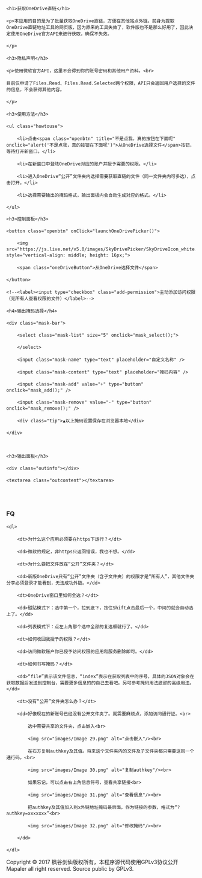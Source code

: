 <html>

<head>

<meta charset="utf-8">

<title>获取OneDrive直链</title>

<link rel="icon" href="icon.png" type="image/x-png" />

<link rel="shortcut icon" href="icon.png" type="image/x-png" />

<link href="style.css" rel="stylesheet" type="text/css">

<script type="text/javascript" src="https://js.live.net/v7.2/OneDrive.js"></script>

<!--<script type="text/javascript" src="OneDrive.js"></script>-->

<script type="text/javascript" src="script.js"></script>

<!--<script type="text/javascript" src="debug.js"></script>-->

</head>

<body>

	<h1>获取OneDrive直链</h1>

	<p>本应用的目的是为了批量获取OneDrive直链，方便在其他站点外链。前身为提取OneDrive直链地址工具的网页版，因为原来的工具失效了，软件版也不是那么好用了，因此决定使用OneDrive官方API来进行获取，确保不失效。

	</p>

	<h3>隐私声明</h3>

	<p>使用微软官方API，这里不会得到你的账号密码和其他用户资料。<br>

	目前仅申请了Files.Read、Files.Read.Selected两个权限，API只会返回用户选择的文件的信息，不会获得其他内容。

	</p>

	<h3>使用方法</h3>

	<ul class="howtouse">

		<li>点击<span class="openbtn" title="不是点我，真的按钮在下面呢" onclick="alert('不是点我，真的按钮在下面呢')">从OneDrive选择文件</span>按钮，等待打开新窗口。</li>

		<li>在新窗口中登陆OneDrive对应的账户并授予需要的权限。</li>

		<li>进入OneDrive“公开”文件夹内选择需要获取直链的文件（同一文件夹内可多选），点击打开。</li>

		<li>选择需要输出的掩码格式，输出面板内会自动生成对应的格式。</li>

	</ul>





<div class="picker">

	<h3>控制面板</h3>

	<button class="openbtn" onClick="launchOneDrivePicker()">

		<img src="https://js.live.net/v5.0/images/SkyDrivePicker/SkyDriveIcon_white.png" style="vertical-align: middle; height: 16px;">

		<span class="oneDriveButton">从OneDrive选择文件</span>

	</button>

	<!--<label><input type="checkbox" class="add-permission">主动添加访问权限（无所有人查看权限的文件）</label>-->

	<h4>输出掩码选择</h4>

	<div class="mask-bar">

		<select class="mask-list" size="5" onclick="mask_select();">

		</select>

		<input class="mask-name" type="text" placeholder="自定义名称" />

		<input class="mask-content" type="text" placeholder="掩码内容" />

		<input class="mask-add" value="+" type="button" onclick="mask_add();" />

		<input class="mask-remove" value="-" type="button" onclick="mask_remove();" />

		<div class="tip">▲以上掩码设置保存在浏览器本地</div>

	</div>

</div>

<br />

<div class="output">

	<h3>输出面板</h3>

	<div class="outinfo"></div>

	<textarea class="outcontent"></textarea>

</div>

<br />

<br />



<h3>FQ</h3>

	<dl>

		<dt>为什么这个应用必须要在https下运行？</dt>

		<dd>微软的规定，非https只返回错误，我也不想。</dd>

		<dt>为什么要把文件放在“公开”文件夹？</dt>

		<dd>新版OneDrive只有“公开”文件夹（含子文件夹）的权限才是“所有人”，其他文件夹分享必须登录才能看到，无法成功外链。</dd>

		<dt>OneDrive窗口里如何全选？</dt>

		<dd>磁贴模式下：选中第一个，拉到底下，按住Shift点击最后一个，中间的就会自动选上了。</dd>

		<dd>列表模式下：点左上角那个选中全部的复选框就行了。</dd>

		<dt>如何收回我授予的权限？</dt>

		<dd>访问微软账户你已授予访问权限的应用和服务删除即可。</dd>

		<dt>如何书写掩码？</dt>

		<dd>“file”表示该文件信息，“index”表示在获取列表中的序号，具体的JSON对象会在获取数据后发送到控制台，需要更多信息的的自己去看吧。另可参考掩码用法底部的高级用法。</dd>

		<dt>没有“公开”文件夹怎么办？</dt>

		<dd>好像现在的新账号已经没有公开文件夹了。就需要麻烦点，添加访问通行证。<br>

			选中需要共享的文件夹，点击嵌入<br>

			<img src="images/Image 29.png" alt="点击嵌入"/><br>

			在右方复制authkey及其值。将来这个文件夹内的文件及子文件夹都只需要这同一个通行码。<br>

			<img src="images/Image 30.png" alt="复制authkey"/><br>

			如果忘记，可以点击右上角信息符号，查看共享链接<br>

			<img src="images/Image 31.png" alt="查看信息"/><br>

			把authkey及其值加入到x外链地址掩码最后面，作为链接的参数，格式为“?authkey=xxxxxxx”<br>

			<img src="images/Image 32.png" alt="修改掩码"/><br>

		</dd>

	</dl>


<div class="copyright">Copyright © 2017 枫谷剑仙版权所有，本程序源代码使用GPLv3协议公开<br >Mapaler all right reserved. Source public by GPLv3.</div>

</body>

</html>
